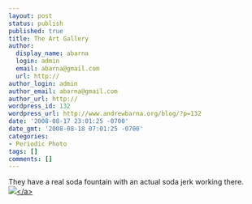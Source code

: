 ```yaml
---
layout: post
status: publish
published: true
title: The Art Gallery
author:
  display_name: abarna
  login: admin
  email: abarna@gmail.com
  url: http://
author_login: admin
author_email: abarna@gmail.com
author_url: http://
wordpress_id: 132
wordpress_url: http://www.andrewbarna.org/blog/?p=132
date: '2008-08-17 23:01:25 -0700'
date_gmt: '2008-08-18 07:01:25 -0700'
categories:
- Periodic Photo
tags: []
comments: []
---
```

<p>They have a real soda fountain with an actual soda jerk working there.<br &#47;><a href="http:&#47;&#47;andrewbarna.org&#47;photos&#47;gallery&#47;main.php?g2_view=core.DownloadItem&g2_itemId=17070"><img src="http:&#47;&#47;andrewbarna.org&#47;photos&#47;gallery&#47;main.php?g2_view=core.DownloadItem&g2_itemId=17071&g2_serialNumber=2"><&#47;a></p>

